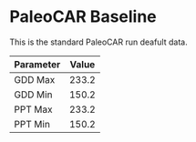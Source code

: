 # PaleoCAR Baseline

This is the standard PaleoCAR run deafult data.

| Parameter | Value |
| --------- | ----- |
| GDD Max | 233.2 |
| GDD Min | 150.2 |
| PPT Max | 233.2 |
| PPT Min | 150.2 |

